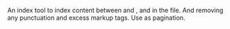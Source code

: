 An index tool to index content between <Text> and </Text>, <Headline> and </Headline> in the file. And removing any punctuation and excess markup tags. Use <DOCNO> as pagination.
